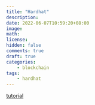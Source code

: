 ```yaml
---
title: "Hardhat"
description: 
date: 2022-06-07T10:59:20+08:00
image: 
math: 
license: 
hidden: false
comments: true
draft: true
categories:
    - blockchain
tags:
    - hardhat
---
```


[tutorial](https://hardhat.org/tutorial)